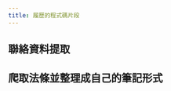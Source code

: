 ```yaml
---
title: 履歷的程式碼片段
---
```


## 聯絡資料提取
<script src="https://gist.github.com/panyu996/c044705981e26d8a3223dab233a783ce.js"></script>

## 爬取法條並整理成自己的筆記形式
<script src="https://gist.github.com/panyu996/c6d5e7f4b16f05f82acdcf71c6b24742.js"></script>
